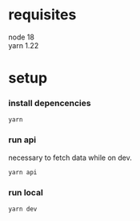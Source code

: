 # requisites

node 18  
yarn 1.22

# setup

### install depencencies

```
yarn
```

### run api

necessary to fetch data while on dev.

```
yarn api
```

### run local

```
yarn dev
```
